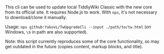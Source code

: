 This cli can be used to update local TiddlyWiki Classic with the new core from its official site.
It requires Node.js to work. With `npx`, it's not necessary to download/clone it manually.

Usage: `npx github:YakovL/TwUpgradeCli --input ./path/to/tw.html` (on Windows, `\`s in path are also supported).

Note: this script currently reproduces some of the core functionality,
so may get outdated in the future (copies content, markup blocks, and title).
